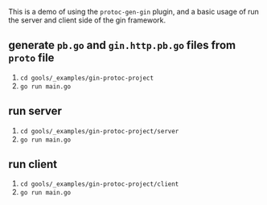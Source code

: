 This is a demo of using the `protoc-gen-gin` plugin,
and a basic usage of run the server and client side of the gin framework.

## generate `pb.go` and `gin.http.pb.go` files from `proto` file

1. `cd gools/_examples/gin-protoc-project`
2. `go run main.go`

## run server

1. `cd gools/_examples/gin-protoc-project/server`
2. `go run main.go`

## run client

1. `cd gools/_examples/gin-protoc-project/client`
2. `go run main.go`
